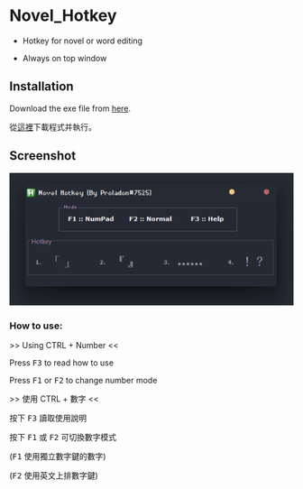 # Novel_Hotkey
- Hotkey for novel or word editing

- Always on top window

## Installation
Download the exe file from [here](https://github.com/Proladon/Novel_Hotkey/raw/master/EXE/Novel_HotKey.exe).

從[這裡](https://github.com/Proladon/Novel_Hotkey/raw/master/EXE/Novel_HotKey.exe)下載程式并執行。

## Screenshot
![image](https://github.com/Proladon/Novel_Hotkey/blob/master/Review/Review.png)

### How to use:

\>\> Using CTRL + Number <<

Press <kbd>F3</kbd> to read how to use

Press <kbd>F1</kbd> or <kbd>F2</kbd> to change number mode



\>\> 使用 CTRL + 數字 <<

按下 <kbd>F3</kbd> 讀取使用說明

按下 <kbd>F1</kbd> 或 <kbd>F2</kbd> 可切換數字模式 

(<kbd>F1</kbd> 使用獨立數字鍵的數字)

(<kbd>F2</kbd> 使用英文上排數字鍵)
